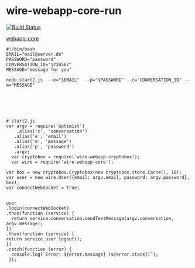 # wire-webapp-core-run

  
[![Build Status](https://secure.travis-ci.org/robisys/wire-webapp-core-run.svg?branch=master)](https://travis-ci.org/robisys/wire-webapp-core-run)



[webapp-core](https://github.com/wireapp/wire-webapp-core)

    
    #!/bin/bash
    EMAIL="mail@server.de"
    PASSWORD="password"
    CONVERSATION_ID="1234567"
    MESSAGE="message for you"
    
    node start2.js  --e="$EMAIL"  --p="$PASSWORD" --c="CONVERSATION_ID" --m="MESSAGE"
    
  




    # start2.js
    var argv = require('optimist')
        .alias('c', 'conversation')
       .alias('e', 'email')
       .alias('m', 'message')
       .alias('p', 'password')
       .argv;
      var cryptobox = require('wire-webapp-cryptobox');
      var wire = require('wire-webapp-core');
  
    var box = new cryptobox.Cryptobox(new cryptobox.store.Cache(), 10);
    var user = new wire.User({email: argv.email, password: argv.password}, box);
    var connectWebSocket = true;


    user
    .login(connectWebSocket)
    .then(function (service) {
      return service.conversation.sendTextMessage(argv.conversation, argv.message);
    })
    .then(function (service) {
    return service.user.logout();
    })
    .catch(function (error) {
      console.log(`Error: ${error.message} (${error.stack})`);
     });
 
